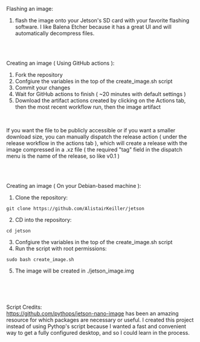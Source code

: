 Flashing an image:
1. flash the image onto your Jetson's SD card with your favorite flashing software. I like Balena Etcher because it has a great UI and will automatically decompress files.

<br/>
<br/>

Creating an image ( Using GitHub actions ):
1. Fork the repository
2. Confgiure the variables in the top of the create_image.sh script
3. Commit your changes
4. Wait for GitHub actions to finish ( ~20 minutes with default settings )
5. Download the artifact actions created by clicking on the Actions tab, then the most recent workflow run, then the image artifact

<br/>

If you want the file to be publicly accessible or if you want a smaller download size, you can manually dispatch the release action ( under the release workflow in the actions tab ), which will create a release with the image compressed in a .xz file ( the required "tag" field in the dispatch menu is the name of the release, so like v0.1 )

<br/>
<br/>

Creating an image ( On your Debian-based machine ):
1. Clone the repository:
```console
git clone https://github.com/AlistairKeiller/jetson
```
2. CD into the repository:
```console
cd jetson
```
3. Confgiure the variables in the top of the create_image.sh script
4. Run the script with root permissions:
```console
sudo bash create_image.sh
```
5. The image will be created in ./jetson_image.img


<br/>
<br/>
<br/>

Script Credits:
<br/>
    https://github.com/pythops/jetson-nano-image has been an amazing resource for which packages are necessary or useful. I created this project instead of using Pythop's script because I wanted a fast and convenient way to get a fully configured desktop, and so I could learn in the process.
